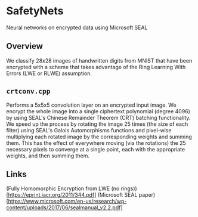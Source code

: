 # SafetyNets
Neural networks on encrypted data using Microsoft SEAL

## Overview
We classify 28x28 images of handwritten digits from MNIST that have been encrypted with a scheme that takes advantage of the Ring Learning With Errors (LWE or RLWE) assumption. 


## `crtconv.cpp`
Performs a 5x5x5 convolution layer on an encrypted input image. We encrypt the whole image into a single ciphertext polynomial (degree 4096) by using SEAL's Chinese Remainder Theorem (CRT) batching functionality. We speed up the process by rotating the image 25 times (the size of each filter) 
using SEAL's Galois Automorphisms functions and pixel-wise multiplying each rotated image by the corresponding weights and summing them. This has the effect of everywhere moving (via the rotations) the 25 necessary pixels to converge at a single point, 
each with the appropriate weights, and then summing them. 

## Links
(Fully Homomorphic Encryption from LWE (no rings))[https://eprint.iacr.org/2011/344.pdf]
(Microsoft SEAL paper)[https://www.microsoft.com/en-us/research/wp-content/uploads/2017/06/sealmanual_v2.2.pdf]

